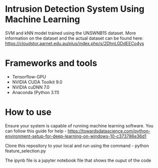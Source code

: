 # Intrusion Detection System Using Machine Learning
SVM and kNN model trained using the UNSWNB15 dataset. More information on the dataset and the actual dataset can be found here: https://cloudstor.aarnet.edu.au/plus/index.php/s/2DhnLGDdEECo4ys

# Frameworks and tools
- Tensorflow-GPU
- NVIDIA CUDA Toolkit 9.0
- NVIDIA cuDNN 7.0
- Anaconda (Python 3.11)

# How to use

Ensure your system is capable of running machine learning software. You can follow this guide for help - https://towardsdatascience.com/python-environment-setup-for-deep-learning-on-windows-10-c373786e36d1

Clone this repository to your local and run using the command - python feature_selection.py

The ipynb file is a jupyter notebook file that shows the ouput of the code
